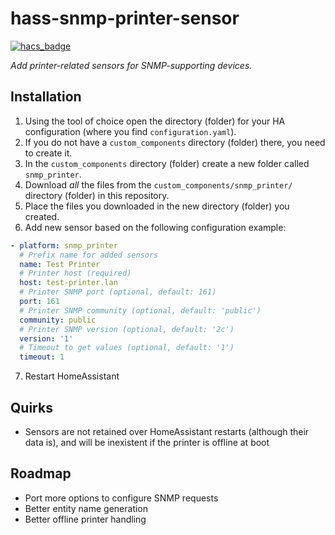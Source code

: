 # hass-snmp-printer-sensor

[![hacs_badge](https://img.shields.io/badge/HACS-Custom-orange.svg)](https://github.com/custom-components/hacs)

_Add printer-related sensors for SNMP-supporting devices._

## Installation
1. Using the tool of choice open the directory (folder) for your HA configuration (where you find `configuration.yaml`).
2. If you do not have a `custom_components` directory (folder) there, you need to create it.
3. In the `custom_components` directory (folder) create a new folder called `snmp_printer`.
4. Download _all_ the files from the `custom_components/snmp_printer/` directory (folder) in this repository. 
5. Place the files you downloaded in the new directory (folder) you created.
6. Add new sensor based on the following configuration example:
```yaml
- platform: snmp_printer
  # Prefix name for added sensors
  name: Test Printer
  # Printer host (required)
  host: test-printer.lan
  # Printer SNMP port (optional, default: 161)
  port: 161
  # Printer SNMP community (optional, default: 'public')
  community: public
  # Printer SNMP version (optional, default: '2c')
  version: '1'
  # Timeout to get values (optional, default: '1')
  timeout: 1
```
7. Restart HomeAssistant

## Quirks
- Sensors are not retained over HomeAssistant restarts (although their data is), and will be inexistent if the printer is offline at boot

## Roadmap
- Port more options to configure SNMP requests
- Better entity name generation
- Better offline printer handling
